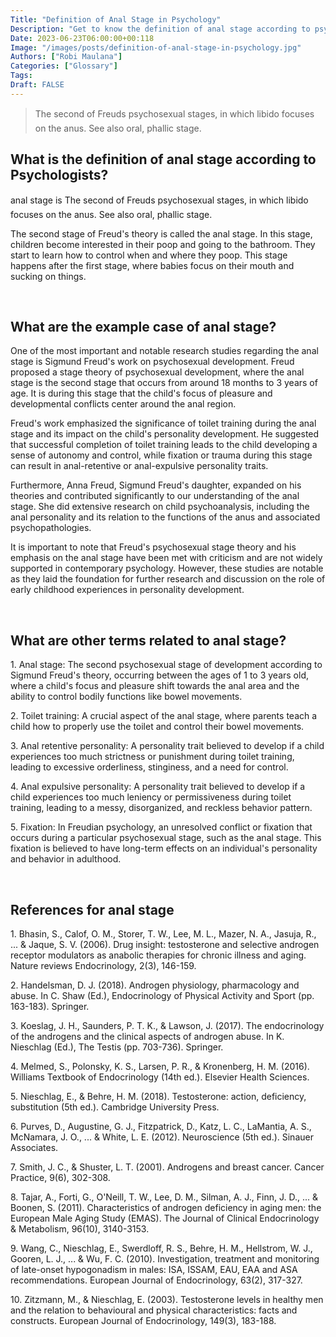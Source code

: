 ```yaml
---
Title: "Definition of Anal Stage in Psychology"
Description: "Get to know the definition of anal stage according to psychologists."
Date: 2023-06-23T06:00:00+00:118
Image: "/images/posts/definition-of-anal-stage-in-psychology.jpg"
Authors: ["Robi Maulana"]
Categories: ["Glossary"]
Tags: 
Draft: FALSE
---
```





> The second of Freuds psychosexual stages, in which libido focuses on the anus. See also oral, phallic stage.

## What is the definition of anal stage according to Psychologists?

anal stage is The second of Freuds psychosexual stages, in which libido focuses on the anus. See also oral, phallic stage.

The second stage of Freud's theory is called the anal stage. In this stage, children become interested in their poop and going to the bathroom. They start to learn how to control when and where they poop. This stage happens after the first stage, where babies focus on their mouth and sucking on things.

 

## What are the example case of anal stage?

One of the most important and notable research studies regarding the anal stage is Sigmund Freud's work on psychosexual development. Freud proposed a stage theory of psychosexual development, where the anal stage is the second stage that occurs from around 18 months to 3 years of age. It is during this stage that the child's focus of pleasure and developmental conflicts center around the anal region.

Freud's work emphasized the significance of toilet training during the anal stage and its impact on the child's personality development. He suggested that successful completion of toilet training leads to the child developing a sense of autonomy and control, while fixation or trauma during this stage can result in anal-retentive or anal-expulsive personality traits.

Furthermore, Anna Freud, Sigmund Freud's daughter, expanded on his theories and contributed significantly to our understanding of the anal stage. She did extensive research on child psychoanalysis, including the anal personality and its relation to the functions of the anus and associated psychopathologies.

It is important to note that Freud's psychosexual stage theory and his emphasis on the anal stage have been met with criticism and are not widely supported in contemporary psychology. However, these studies are notable as they laid the foundation for further research and discussion on the role of early childhood experiences in personality development.

 

## What are other terms related to anal stage?

1\. Anal stage: The second psychosexual stage of development according to Sigmund Freud's theory, occurring between the ages of 1 to 3 years old, where a child's focus and pleasure shift towards the anal area and the ability to control bodily functions like bowel movements.

2\. Toilet training: A crucial aspect of the anal stage, where parents teach a child how to properly use the toilet and control their bowel movements.

3\. Anal retentive personality: A personality trait believed to develop if a child experiences too much strictness or punishment during toilet training, leading to excessive orderliness, stinginess, and a need for control.

4\. Anal expulsive personality: A personality trait believed to develop if a child experiences too much leniency or permissiveness during toilet training, leading to a messy, disorganized, and reckless behavior pattern.

5\. Fixation: In Freudian psychology, an unresolved conflict or fixation that occurs during a particular psychosexual stage, such as the anal stage. This fixation is believed to have long-term effects on an individual's personality and behavior in adulthood.

 

## References for anal stage

1\. Bhasin, S., Calof, O. M., Storer, T. W., Lee, M. L., Mazer, N. A., Jasuja, R., ... & Jaque, S. V. (2006). Drug insight: testosterone and selective androgen receptor modulators as anabolic therapies for chronic illness and aging. Nature reviews Endocrinology, 2(3), 146-159.

2\. Handelsman, D. J. (2018). Androgen physiology, pharmacology and abuse. In C. Shaw (Ed.), Endocrinology of Physical Activity and Sport (pp. 163-183). Springer.

3\. Koeslag, J. H., Saunders, P. T. K., & Lawson, J. (2017). The endocrinology of the androgens and the clinical aspects of androgen abuse. In K. Nieschlag (Ed.), The Testis (pp. 703-736). Springer.

4\. Melmed, S., Polonsky, K. S., Larsen, P. R., & Kronenberg, H. M. (2016). Williams Textbook of Endocrinology (14th ed.). Elsevier Health Sciences.

5\. Nieschlag, E., & Behre, H. M. (2018). Testosterone: action, deficiency, substitution (5th ed.). Cambridge University Press.

6\. Purves, D., Augustine, G. J., Fitzpatrick, D., Katz, L. C., LaMantia, A. S., McNamara, J. O., ... & White, L. E. (2012). Neuroscience (5th ed.). Sinauer Associates.

7\. Smith, J. C., & Shuster, L. T. (2001). Androgens and breast cancer. Cancer Practice, 9(6), 302-308.

8\. Tajar, A., Forti, G., O'Neill, T. W., Lee, D. M., Silman, A. J., Finn, J. D., ... & Boonen, S. (2011). Characteristics of androgen deficiency in aging men: the European Male Aging Study (EMAS). The Journal of Clinical Endocrinology & Metabolism, 96(10), 3140-3153.

9\. Wang, C., Nieschlag, E., Swerdloff, R. S., Behre, H. M., Hellstrom, W. J., Gooren, L. J., ... & Wu, F. C. (2010). Investigation, treatment and monitoring of late-onset hypogonadism in males: ISA, ISSAM, EAU, EAA and ASA recommendations. European Journal of Endocrinology, 63(2), 317-327.

10\. Zitzmann, M., & Nieschlag, E. (2003). Testosterone levels in healthy men and the relation to behavioural and physical characteristics: facts and constructs. European Journal of Endocrinology, 149(3), 183-188.
